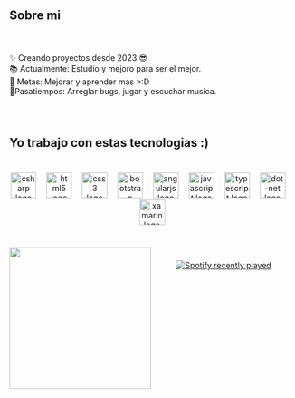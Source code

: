 <br clear="both">
<h2 align="left">Sobre mi</h2>

###

<br clear="both">

<p align="left">✨ Creando proyectos desde 2023 😎<br>📚 Actualmente: Estudio y mejoro para ser el mejor.<br>🎯 Metas: Mejorar y aprender mas >:D<br>🎲Pasatiempos: Arreglar bugs, jugar y escuchar musica.</p>

###

<br clear="both">

<h2 align="left">Yo trabajo con estas tecnologias :)</h2>

###

<br clear="both">

<div align="center">
  <img src="https://cdn.jsdelivr.net/gh/devicons/devicon/icons/csharp/csharp-original.svg" height="45" alt="csharp logo"  />
  <img width="10" />
  <img src="https://cdn.jsdelivr.net/gh/devicons/devicon/icons/html5/html5-original.svg" height="45" alt="html5 logo"  />
  <img width="10" />
  <img src="https://cdn.jsdelivr.net/gh/devicons/devicon/icons/css3/css3-original.svg" height="45" alt="css3 logo"  />
  <img width="10" />
  <img src="https://cdn.jsdelivr.net/gh/devicons/devicon/icons/bootstrap/bootstrap-original.svg" height="45" alt="bootstrap logo"  />
  <img width="10" />
  <img src="https://cdn.jsdelivr.net/gh/devicons/devicon/icons/angularjs/angularjs-original.svg" height="45" alt="angularjs logo"  />
  <img width="10" />
  <img src="https://cdn.jsdelivr.net/gh/devicons/devicon/icons/javascript/javascript-original.svg" height="45" alt="javascript logo"  />
  <img width="10" />
  <img src="https://cdn.jsdelivr.net/gh/devicons/devicon/icons/typescript/typescript-original.svg" height="45" alt="typescript logo"  />
  <img width="10" />
  <img src="https://cdn.jsdelivr.net/gh/devicons/devicon/icons/dot-net/dot-net-original.svg" height="45" alt="dot-net logo"  />
  <img width="10" />
  <img src="https://cdn.jsdelivr.net/gh/devicons/devicon/icons/xamarin/xamarin-original.svg" height="45" alt="xamarin logo"  />
</div>

###

<br clear="both">

<img align="left" height="250" src="https://media.tenor.com/DKsLzeOpB60AAAAM/cat-looking-away.gif"  />

###

<div align="center">
  <a href="https://open.spotify.com/user/31eh65iasrokfq6dxjrxlwsoivja">
    <img src="https://spotify-recently-played-readme.vercel.app/api?user=31eh65iasrokfq6dxjrxlwsoivja&count=5" alt="Spotify recently played"  />
  </a>
</div>

###

